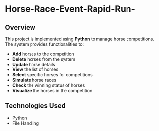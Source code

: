# Horse-Race-Event-Rapid-Run-

## Overview  
This project is implemented using **Python** to manage horse competitions. The system provides functionalities to:  

- **Add** horses to the competition  
- **Delete** horses from the system  
- **Update** horse details  
- **View** the list of horses  
- **Select** specific horses for competitions  
- **Simulate** horse races  
- **Check** the winning status of horses  
- **Visualize** the horses in the competition  

## Technologies Used  
- Python  
- File Handling
